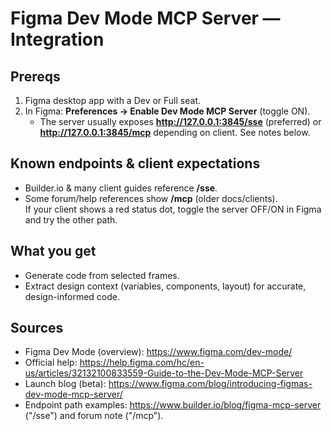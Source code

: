 # Figma Dev Mode MCP Server — Integration

## Prereqs
1) Figma desktop app with a Dev or Full seat.
2) In Figma: **Preferences → Enable Dev Mode MCP Server** (toggle ON).
   - The server usually exposes **http://127.0.0.1:3845/sse** (preferred) or **http://127.0.0.1:3845/mcp** depending on client. See notes below.

## Known endpoints & client expectations
- Builder.io & many client guides reference **/sse**.  
- Some forum/help references show **/mcp** (older docs/clients).  
If your client shows a red status dot, toggle the server OFF/ON in Figma and try the other path.

## What you get
- Generate code from selected frames.
- Extract design context (variables, components, layout) for accurate, design-informed code.

## Sources
- Figma Dev Mode (overview): https://www.figma.com/dev-mode/
- Official help: https://help.figma.com/hc/en-us/articles/32132100833559-Guide-to-the-Dev-Mode-MCP-Server
- Launch blog (beta): https://www.figma.com/blog/introducing-figmas-dev-mode-mcp-server/
- Endpoint path examples: https://www.builder.io/blog/figma-mcp-server ("/sse") and forum note ("/mcp").
